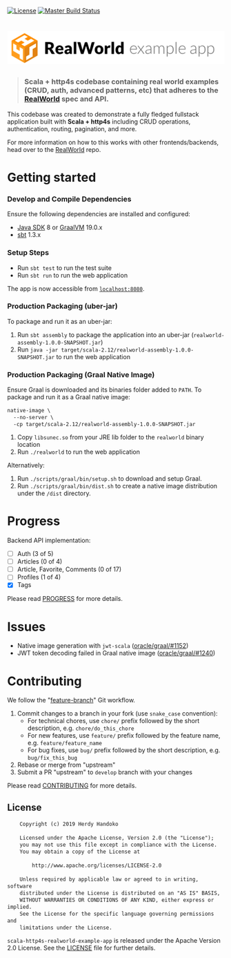 [![License](https://img.shields.io/badge/license-Apache--2.0-brightgreen.svg)](LICENSE)
[![Master Build Status](https://api.travis-ci.org/hhandoko/scala-http4s-realworld-example-app.svg?branch=master)](https://travis-ci.org/hhandoko/scala-http4s-realworld-example-app)

# ![RealWorld Example App using Scala and http4s](media/http4s-realworld-logo.png)

> ### Scala + http4s codebase containing real world examples (CRUD, auth, advanced patterns, etc) that adheres to the [RealWorld](https://github.com/gothinkster/realworld) spec and API.

This codebase was created to demonstrate a fully fledged fullstack application built with **Scala + http4s** including CRUD operations, authentication, routing, pagination, and more.

For more information on how to this works with other frontends/backends, head over to the [RealWorld](https://github.com/gothinkster/realworld) repo.

# Getting started

### Develop and Compile Dependencies

Ensure the following dependencies are installed and configured:

  - [Java SDK] 8 or [GraalVM] 19.0.x
  - [sbt] 1.3.x

### Setup Steps

  - Run `sbt test` to run the test suite
  - Run `sbt run` to run the web application

The app is now accessible from [`localhost:8080`](http://localhost:8080).

### Production Packaging (uber-jar)

To package and run it as an uber-jar:

  1. Run `sbt assembly` to package the application into an uber-jar (`realworld-assembly-1.0.0-SNAPSHOT.jar`)
  1. Run `java -jar target/scala-2.12/realworld-assembly-1.0.0-SNAPSHOT.jar` to run the web application

### Production Packaging (Graal Native Image)

Ensure Graal is downloaded and its binaries folder added to `PATH`. To package and run it as a Graal native image:

```shell
native-image \
  --no-server \
  -cp target/scala-2.12/realworld-assembly-1.0.0-SNAPSHOT.jar
```

  1. Copy `libsunec.so` from your JRE lib folder to the `realworld` binary location
  1. Run `./realworld` to run the web application

Alternatively:

  1. Run `./scripts/graal/bin/setup.sh` to download and setup Graal.
  1. Run `./scripts/graal/bin/dist.sh` to create a native image distribution under the `/dist` directory.

# Progress

Backend API implementation:

  - [ ] Auth (3 of 5)
  - [ ] Articles (0 of 4)
  - [ ] Article, Favorite, Comments (0 of 17)
  - [ ] Profiles (1 of 4)
  - [x] Tags

Please read [PROGRESS] for more details.

# Issues

  - Native image generation with `jwt-scala` ([oracle/graal/#1152](https://github.com/oracle/graal/issues/1152))
  - JWT token decoding failed in Graal native image ([oracle/graal/#1240](https://github.com/oracle/graal/issues/1240))

# Contributing

We follow the "[feature-branch]" Git workflow.

  1. Commit changes to a branch in your fork (use `snake_case` convention):
     - For technical chores, use `chore/` prefix followed by the short description, e.g. `chore/do_this_chore`
     - For new features, use `feature/` prefix followed by the feature name, e.g. `feature/feature_name`
     - For bug fixes, use `bug/` prefix followed by the short description, e.g. `bug/fix_this_bug`
  1. Rebase or merge from "upstream"
  1. Submit a PR "upstream" to `develop` branch with your changes

Please read [CONTRIBUTING] for more details.


## License

```
    Copyright (c) 2019 Herdy Handoko

    Licensed under the Apache License, Version 2.0 (the "License");
    you may not use this file except in compliance with the License.
    You may obtain a copy of the License at

        http://www.apache.org/licenses/LICENSE-2.0

    Unless required by applicable law or agreed to in writing, software
    distributed under the License is distributed on an "AS IS" BASIS,
    WITHOUT WARRANTIES OR CONDITIONS OF ANY KIND, either express or implied.
    See the License for the specific language governing permissions and
    limitations under the License.
```

`scala-http4s-realworld-example-app` is released under the Apache Version 2.0 License. See the [LICENSE] file for further details.


[CONTRIBUTING]: https://github.com/hhandoko/scala-http4s-realworld-example-app/blob/master/CONTRIBUTING.md
[feature-branch]: http://nvie.com/posts/a-successful-git-branching-model/
[GraalVM]: https://www.graalvm.org/
[Java SDK]: https://adoptopenjdk.net/
[LICENSE]: https://github.com/hhandoko/scala-http4s-realworld-example-app/blob/master/LICENSE
[PROGRESS]: https://github.com/hhandoko/scala-http4s-realworld-example-app/blob/master/PROGRESS.md
[sbt]: https://www.scala-sbt.org/
